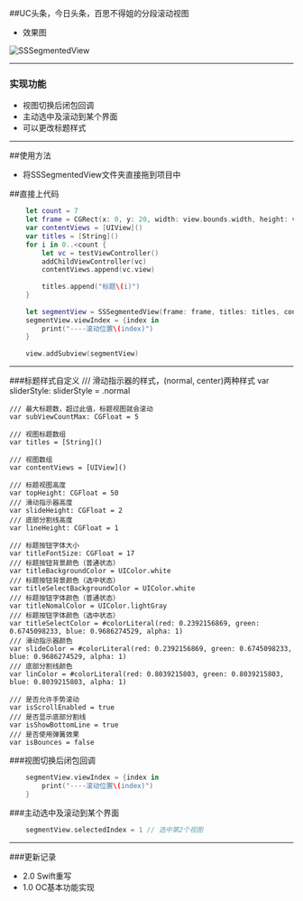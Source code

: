 ##UC头条，今日头条，百思不得姐的分段滚动视图

- 效果图

![SSSegmentedView
](https://github.com/shen5214444887/SSSegmentedView/blob/master/%E7%A4%BA%E4%BE%8B%E5%9B%BE%E7%89%87.gif?raw=true)

----

### 实现功能
- 视图切换后闭包回调
- 主动选中及滚动到某个界面
- 可以更改标题样式

----
##使用方法
- 将SSSegmentedView文件夹直接拖到项目中

##直接上代码
```SWift
	let count = 7
   	let frame = CGRect(x: 0, y: 20, width: view.bounds.width, height: view.bounds.height)
	var contentViews = [UIView]()
	var titles = [String]()
	for i in 0..<count {
		let vc = testViewController()
		addChildViewController(vc)
		contentViews.append(vc.view)
            
		titles.append("标题\(i)")
	}
        
	let segmentView = SSSegmentedView(frame: frame, titles: titles, contentViews: contentViews)
	segmentView.viewIndex = {index in
		print("----滚动位置\(index)")
	}
        
	view.addSubview(segmentView)
```

----

###标题样式自定义
	/// 滑动指示器的样式，(normal, center)两种样式
    var sliderStyle: sliderStyle = .normal
    
    /// 最大标题数，超过此值，标题视图就会滚动
    var subViewCountMax: CGFloat = 5

    /// 视图标题数组
    var titles = [String]()
    
    /// 视图数组
    var contentViews = [UIView]()
    
    /// 标题视图高度
    var topHeight: CGFloat = 50
    /// 滑动指示器高度
    var slideHeight: CGFloat = 2
    /// 底部分割线高度
    var lineHeight: CGFloat = 1
    
    /// 标题按钮字体大小
    var titleFontSize: CGFloat = 17
    /// 标题按钮背景颜色（普通状态）
    var titleBackgroundColor = UIColor.white
    /// 标题按钮背景颜色（选中状态）
    var titleSelectBackgroundColor = UIColor.white
    /// 标题按钮字体颜色（普通状态）
    var titleNomalColor = UIColor.lightGray
    /// 标题按钮字体颜色（选中状态）
    var titleSelectColor = #colorLiteral(red: 0.2392156869, green: 0.6745098233, blue: 0.9686274529, alpha: 1)
    /// 滑动指示器颜色
    var slideColor = #colorLiteral(red: 0.2392156869, green: 0.6745098233, blue: 0.9686274529, alpha: 1)
    /// 底部分割线颜色
    var linColor = #colorLiteral(red: 0.8039215803, green: 0.8039215803, blue: 0.8039215803, alpha: 1)
    
    /// 是否允许手势滚动
    var isScrollEnabled = true
    /// 是否显示底部分割线
    var isShowBottomLine = true
    /// 是否使用弹簧效果
    var isBounces = false

###视图切换后闭包回调
```Swift
	segmentView.viewIndex = {index in
		print("----滚动位置\(index)")
	}
```
###主动选中及滚动到某个界面
```Swift
	segmentView.selectedIndex = 1 // 选中第2个视图
```

----

###更新记录
- 2.0 Swift重写 
- 1.0 OC基本功能实现